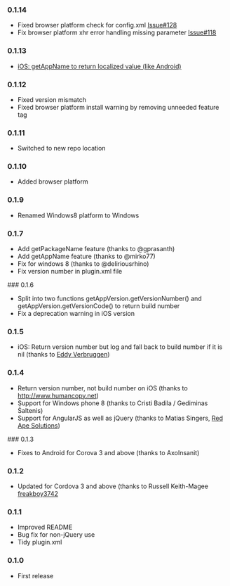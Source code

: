 ### 0.1.14

* Fixed browser platform check for config.xml [Issue#128](https://github.com/sampart/cordova-plugin-app-version/issues/128)  
* Fix browser platform xhr error handling missing parameter [Issue#118](https://github.com/sampart/cordova-plugin-app-version/issues/118)

### 0.1.13

* [iOS: getAppName to return localized value (like Android)](https://github.com/sampart/cordova-plugin-app-version/pull/127)

### 0.1.12

* Fixed version mismatch
* Fixed browser platform install warning by removing unneeded feature tag

### 0.1.11

* Switched to new repo location

### 0.1.10

* Added browser platform

### 0.1.9

* Renamed Windows8 platform to Windows

### 0.1.7

* Add getPackageName feature (thanks to @gprasanth)
* Add getAppName feature (thanks to @mirko77)
* Fix for windows 8 (thanks to @deliriousrhino)
* Fix version number in plugin.xml file

### 0.1.6

* Split into two functions getAppVersion.getVersionNumber() and getAppVersion.getVersionCode() to return build number
* Fix a deprecation warning in iOS version

### 0.1.5

* iOS: Return version number but log and fall back to build number if it is nil (thanks to [Eddy Verbruggen](https://github.com/EddyVerbruggen))

### 0.1.4

* Return version number, not build number on iOS (thanks to http://www.humancopy.net)
* Support for Windows phone 8 (thanks to Cristi Badila / Gediminas Šaltenis)
* Support for AngularJS as well as jQuery (thanks to Matias Singers, [Red Ape Solutions](http://www.redapesolutions.com/))

### 0.1.3

* Fixes to Android for Corova 3 and above (thanks to AxoInsanit)

### 0.1.2

* Updated for Cordova 3 and above (thanks to Russell Keith-Magee [freakboy3742](https://github.com/freakboy3742)

### 0.1.1

* Improved README
* Bug fix for non-jQuery use
* Tidy plugin.xml

### 0.1.0

* First release
